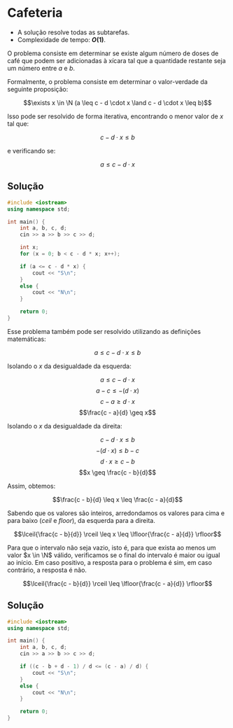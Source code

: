 # Cafeteria

- A solução resolve todas as subtarefas.
- Complexidade de tempo: **$O(1)$**.

O problema consiste em determinar se existe algum número de doses de café que podem ser adicionadas à xícara tal que a quantidade restante seja um número entre $a$ e $b$.

Formalmente, o problema consiste em determinar o valor-verdade da seguinte proposição:

$$\exists x \in \N (a \leq c - d \cdot x \land c - d \cdot x \leq b)$$

Isso pode ser resolvido de forma iterativa, encontrando o menor valor de $x$ tal que:

$$c - d \cdot x \leq b$$

e verificando se:

$$a \leq c - d \cdot x$$

## Solução

```cpp
#include <iostream>
using namespace std;

int main() {
    int a, b, c, d;
    cin >> a >> b >> c >> d;

    int x;
    for (x = 0; b < c - d * x; x++);

    if (a <= c - d * x) {
        cout << "S\n";
    }
    else {
        cout << "N\n";
    }

    return 0;
}
```

Esse problema também pode ser resolvido utilizando as definições matemáticas:

$$a \leq c - d \cdot x \leq b$$

Isolando o $x$ da desigualdade da esquerda:

$$a \leq c - d \cdot x$$
$$a - c \leq -(d \cdot x)$$
$$c - a \geq d \cdot x$$
$$\frac{c - a}{d} \geq x$$

Isolando o $x$ da desigualdade da direita:

$$c - d \cdot x \leq b$$
$$-(d \cdot x) \leq b - c$$
$$d \cdot x \geq c - b$$
$$x \geq \frac{c - b}{d}$$

Assim, obtemos:

$$\frac{c - b}{d} \leq x \leq \frac{c - a}{d}$$

Sabendo que os valores são inteiros, arredondamos os valores para cima e para baixo (_ceil_ e _floor_), da esquerda para a direita.

$$\lceil{\frac{c - b}{d}} \rceil \leq x \leq \lfloor{\frac{c - a}{d}} \rfloor$$

Para que o intervalo não seja vazio, isto é, para que exista ao menos um valor $x \in \N$ válido, verificamos se o final do intervalo é maior ou igual ao início. Em caso positivo, a resposta para o problema é sim, em caso contrário, a resposta é não.

$$\lceil{\frac{c - b}{d}} \rceil \leq \lfloor{\frac{c - a}{d}} \rfloor$$

## Solução

```cpp
#include <iostream>
using namespace std;

int main() {
    int a, b, c, d;
    cin >> a >> b >> c >> d;

    if ((c - b + d - 1) / d <= (c - a) / d) {
        cout << "S\n";
    }
    else {
        cout << "N\n";
    }

    return 0;
}
```
